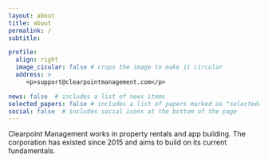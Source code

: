 ```yaml
---
layout: about
title: about
permalink: /
subtitle: 

profile:
  align: right
  image_cicular: false # crops the image to make it circular
  address: >
     <p>support@clearpointmanagement.com</p>

news: false  # includes a list of news items
selected_papers: false # includes a list of papers marked as "selected={true}"
social: false  # includes social icons at the bottom of the page
---
```


Clearpoint Management works in property rentals and app building. The corporation has existed since 2015 and aims to build on its current fundamentals.